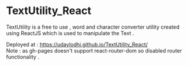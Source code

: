 # TextUtility_React
TextUtility is a free to use , word and character converter utility created using ReactJS which is used to manipulate the Text .

Deployed at : https://udaylodhi.github.io/TextUtility_React/     
Note : as gh-pages doesn't support react-router-dom so disabled router functionality .
